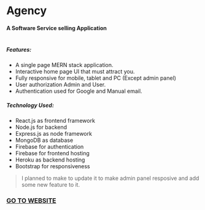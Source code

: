# Agency
#### A Software Service selling Application

#

##### Features:
  - A single page MERN stack application.
  - Interactive home page UI that must attract you.
  - Fully responsive for mobile, tablet and PC (Except admin panel)
  - User authorization Admin and User.
  - Authentication used for Google and Manual email.
  
##### Technology Used: 
- React.js as frontend framework
- Node.js for backend
- Express.js as node framework
- MongoDB as database
- Firebase for authentication
- Firebase for frontend hosting
- Heroku as backend hosting
- Bootstrap for responsiveness


> I planned to make to update it to make admin panel resposive and add some new feature to it.

### [GO TO WEBSITE](https://creative-agency-776e8.web.app/)
